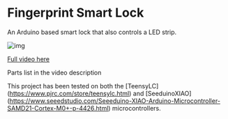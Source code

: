 # Fingerprint Smart Lock

An Arduino based smart lock that also controls a LED strip.

![img](https://github.com/jaisondasika/fingerprint-smart-lock/blob/main/teaser.gif)

[Full video here](https://www.youtube.com/c/jaisondasika)

Parts list in the video description

This project has been tested on both the [TeensyLC] (https://www.pjrc.com/store/teensylc.html) and [SeeduinoXIAO] (https://www.seeedstudio.com/Seeeduino-XIAO-Arduino-Microcontroller-SAMD21-Cortex-M0+-p-4426.html) microcontrollers.

